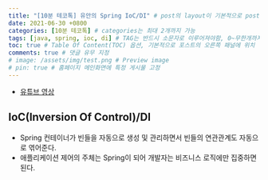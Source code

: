 ```yaml
---
title: "[10분 테코톡] 유안의 Spring IoC/DI" # post의 layout이 기본적으로 post로 설정되어있어서 Front Matter에 따로 layout변수를 만들어 주지 않아도 됨
date: 2021-06-30 +0800
categories: [10분 테코톡] # categories는 최대 2개까지 가능
tags: [java, spring, ioc, di] # TAG는 반드시 소문자로 이루어져야함, 0~무한개까지 지정 가능
toc: true # Table Of Content(TOC) 옵션, 기본적으로 포스트의 오른쪽 패널에 위치
comments: true # 댓글 유무 지정
# image: /assets/img/test.png # Preview image
# pin: true # 홈페이지 메인화면에 특정 게시물 고정
---
```


- [유튜브 영상](https://www.youtube.com/watch?v=_OI9mKuFb7c&list=PLgXGHBqgT2TvpJ_p9L_yZKPifgdBOzdVH&index=24)

## IoC(Inversion Of Control)/DI
- Spring 컨테이너가 빈들을 자동으로 생성 및 관리하면서 빈들의 연관관계도 자동으로 엮어준다.
- 애플리케이션 제어의 주체는 Spring이 되어 개발자는 비즈니스 로직에만 집중하면 된다.